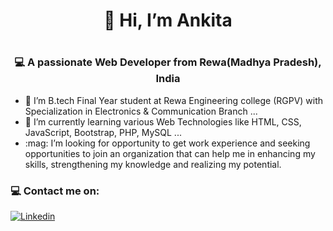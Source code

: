 <h1 align="center">🙋 Hi, I’m Ankita<h1>
<h3 align="center">💻 A passionate Web Developer from Rewa(Madhya Pradesh), India </h3>
<ul>
 <li>👀 I’m B.tech Final Year student at Rewa Engineering college (RGPV) with Specialization in Electronics & Communication Branch ...</li>
 <li>🌱 I’m currently learning various Web Technologies like HTML, CSS, JavaScript, Bootstrap, PHP, MySQL ...</li>
 <li>:mag: I’m looking for opportunity to get work experience and seeking opportunities to
join an organization that can help me in enhancing my skills, strengthening my knowledge and realizing my
potential.</li>
</ul>
  
### :computer: Contact me on:
[![Linkedin](https://img.shields.io/badge/-LinkedIn-blue?style=flat&logo=Linkedin&logoColor=white)](https://www.linkedin.com/in/ankita-tiwari-59b50019b/) 

<!---
ankita19t/ankita19t is a ✨ special ✨ repository because its `README.md` (this file) appears on your GitHub profile.
You can click the Preview link to take a look at your changes.
--->
